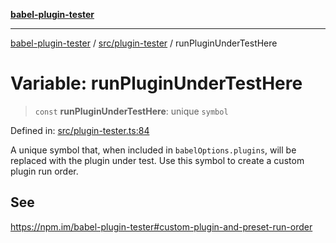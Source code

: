 [**babel-plugin-tester**](../../../README.md)

***

[babel-plugin-tester](../../../README.md) / [src/plugin-tester](../README.md) / runPluginUnderTestHere

# Variable: runPluginUnderTestHere

> `const` **runPluginUnderTestHere**: unique `symbol`

Defined in: [src/plugin-tester.ts:84](https://github.com/babel-utils/babel-plugin-tester/blob/fc3d21b0d5e00d8cddad4db323f3724c672066fd/src/plugin-tester.ts#L84)

A unique symbol that, when included in `babelOptions.plugins`, will be
replaced with the plugin under test. Use this symbol to create a custom
plugin run order.

## See

https://npm.im/babel-plugin-tester#custom-plugin-and-preset-run-order
